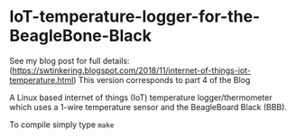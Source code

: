 # IoT-temperature-logger-for-the-BeagleBone-Black

See my blog post for full details: (https://swtinkering.blogspot.com/2018/11/internet-of-things-iot-temperature.html)
This version corresponds to part 4 of the Blog

A Linux based internet of things (IoT) temperature logger/thermometer which uses a 1-wire temperature sensor and the BeagleBoard Black (BBB).

To compile simply type
`make`



